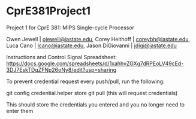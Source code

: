 # CprE381Project1
Project 1 for CprE 381: MIPS Single-cycle Processor

Owen Jewell | ojewell@iastate.edu,
Corey Heithoff | coreybh@iastate.edu,
Luca Cano | lcano@iastate.edu,
Jason DiGiovanni | jdigi@iastate.edu

Instructions and Control Signal Spreadsheet: https://docs.google.com/spreadsheets/d/1xahhvZGXg7dRPEoLV49cEd-3DJ7EskTDqZFNp26oNy8/edit?usp=sharing

To prevent credential request every push/pull, run the following:

git config credential.helper store
git pull (this will request credentials)

This should store the credentials you entered and you no longer need to enter them

